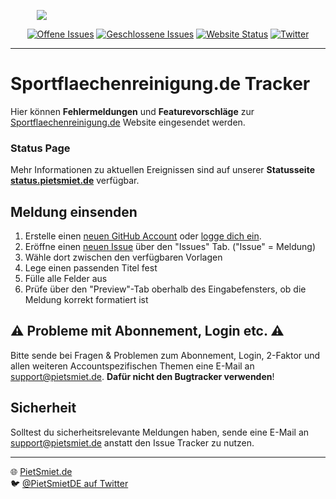 <p align="center" style="width: 20%;"><img src="https://www.sportflaechenreinigung.de/resource/logo/Logo_v1.20_mTx_gr_tr.png"></p>

<p align="center">
<a href="https://github.com/Treske-Dach-Sportflaechenreinigung/Bug/issues?q=is%3Aopen+is%3Aissue"><img src="https://img.shields.io/github/issues-raw/Treske-Dach-Sportflaechenreinigung/Bugs.svg?label=Offen" alt="Offene Issues"></a>
<a href="https://github.com/Treske-Dach-Sportflaechenreinigung/Bug/issues?q=is%3Aissue+is%3Aclosed"><img src="https://img.shields.io/github/issues-closed-raw/Treske-Dach-Sportflaechenreinigung/Bugs.svg?label=Geschlossen" alt="Geschlossene Issues"></a>
<a href="https://www.sportflaechenreinigung.de"><img src="https://img.shields.io/website/https/www.sportflaechenreinigung.de.svg?down_message=offline&label=Website&up_message=online" alt="Website Status"></a>
<a href="https://twitter.com/PietSmietde"><img src="https://img.shields.io/twitter/follow/PietSmietde.svg?label=PietSmietde&style=social" alt="Twitter"></a>
</p>

---

# Sportflaechenreinigung.de Tracker

Hier können **Fehlermeldungen** und **Featurevorschläge** zur [Sportflaechenreinigung.de](https://www.sportflaechenreinigung.de) Website eingesendet werden.

### Status Page

Mehr Informationen zu aktuellen Ereignissen sind auf unserer **Statusseite [status.pietsmiet.de](https://status.pietsmiet.de)** verfügbar.

##  Meldung einsenden

1. Erstelle einen [neuen GitHub Account](https://github.com/join) oder [logge dich ein](https://github.com/login?return_to=%2Fpietsmietde%2FBugs).
2. Eröffne einen [neuen Issue](https://github.com/pietsmietde/Bugs/issues/new/choose) über den "Issues" Tab. ("Issue" = Meldung)
3. Wähle dort zwischen den verfügbaren Vorlagen
4. Lege einen passenden Titel fest
5. Fülle alle Felder aus
6. Prüfe über den "Preview"-Tab oberhalb des Eingabefensters, ob die Meldung korrekt formatiert ist

## ⚠️ Probleme mit Abonnement, Login etc. ⚠️

Bitte sende bei Fragen & Problemen zum Abonnement, Login, 2-Faktor und allen weiteren Accountspezifischen Themen eine E-Mail an [support@pietsmiet.de](mailto:support@pietsmiet.de). **Dafür nicht den Bugtracker verwenden**!

## Sicherheit

Solltest du sicherheitsrelevante Meldungen haben, sende eine E-Mail an [support@pietsmiet.de](mailto:support@pietsmiet.de) anstatt den Issue Tracker zu nutzen.

----

🌐 [PietSmiet.de](https://pietsmiet.de)    
🐦 [@PietSmietDE auf Twitter](https://twitter.com/pietsmietde)
